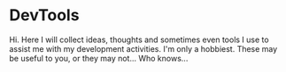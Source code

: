 # DevTools
Hi. Here I will collect ideas, thoughts and sometimes even tools I use to assist me with my development activities. I'm only a hobbiest. These may be useful to you, or they may not... Who knows...

